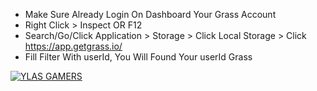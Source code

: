 - Make Sure Already Login On Dashboard Your Grass Account
- Right Click > Inspect OR F12
- Search/Go/Click Application > Storage > Click Local Storage > Click https://app.getgrass.io/
- Fill Filter With userId, You Will Found Your userId Grass

[![YLAS GAMERS](https://img001.prntscr.com/file/img001/QjiSwHhQTOi7op-gHY-DJg.png)](https://github.com/ylasgamers/getgrass)
